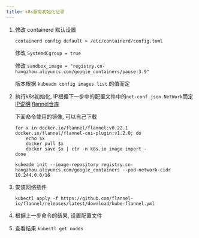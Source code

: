 ```yaml
---
title: k8s服务初始化记录
---
```



1. 修改 containerd 默认设置

    `containerd config default > /etc/containerd/config.toml`

    修改 `SystemdCgroup = true`

    修改 `sandbox_image = "registry.cn-hangzhou.aliyuncs.com/google_containers/pause:3.9"`

    版本根据 `kubeadm config images list` 的值而定


2. 执行k8s初始化, IP根据下一步中的配置文件中的`net-conf.json.NetWork`而定 [IP说明](https://github.com/flannel-io/flannel/blob/master/Documentation/kubernetes.md) [flannel仓库](https://github.com/flannel-io/flannel)

    下面命令使用的镜像, 可以自己下载 


    ```
    for x in docker.io/flannel/flannel:v0.22.1 docker.io/flannel/flannel-cni-plugin:v1.2.0; do 
        echo $x 
        docker pull $x
        docker save $x | ctr -n k8s.io image import -
    done
    ```

    `kubeadm init --image-repository registry.cn-hangzhou.aliyuncs.com/google_containers --pod-network-cidr 10.244.0.0/16`

3. 安装网络插件

    `kubectl apply -f https://github.com/flannel-io/flannel/releases/latest/download/kube-flannel.yml`

4. 根据上一步命令的结果, 设置配置文件

5. 查看结果 `kubectl get nodes`



